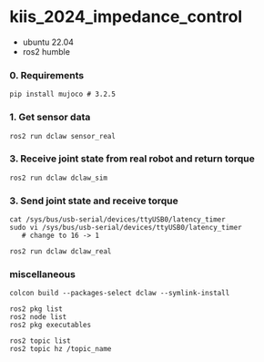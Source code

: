 # kiis_2024_impedance_control
- ubuntu 22.04
- ros2 humble

### 0. Requirements
```
pip install mujoco # 3.2.5

```

### 1. Get sensor data
```
ros2 run dclaw sensor_real
```

### 3. Receive joint state from real robot and return torque
```
ros2 run dclaw dclaw_sim
```

### 3. Send joint state and receive torque
```
cat /sys/bus/usb-serial/devices/ttyUSB0/latency_timer 
sudo vi /sys/bus/usb-serial/devices/ttyUSB0/latency_timer
   # change to 16 -> 1

ros2 run dclaw dclaw_real
```



### miscellaneous
```
colcon build --packages-select dclaw --symlink-install

ros2 pkg list
ros2 node list
ros2 pkg executables

ros2 topic list
ros2 topic hz /topic_name 
```